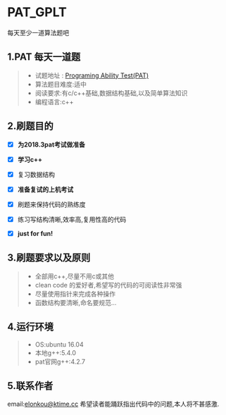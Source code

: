 # PAT_GPLT

每天至少一道算法题吧
## 1.PAT 每天一道题

>- 试题地址 : [Programing Ability Test(PAT)](https://www.patest.cn/contests)
>- 算法题目难度:适中
>- 阅读要求:有c/c++基础,数据结构基础,以及简单算法知识
>- 编程语言:c++
## 2.刷题目的
- [x] **为2018.3pat考试做准备**
- [x] **学习c++**
- [x] 复习数据结构
- [x] **准备复试的上机考试**
- [x] 刷题来保持代码的熟练度
- [x] 练习写结构清晰,效率高,复用性高的代码
- [x] **just for fun!**


## 3.刷题要求以及原则
>- 全部用c++,尽量不用c或其他
>- clean code 的爱好者,希望写的代码的可阅读性非常强
>- 尽量使用指针来完成各种操作
>- 函数结构要清晰,命名要规范...

## 4.运行环境
>- OS:ubuntu 16.04
>- 本地g++:5.4.0
>- pat官网g++:4.2.7

## 5.联系作者
email:elonkou@ktime.cc
希望读者能踊跃指出代码中的问题,本人将不甚感激.

